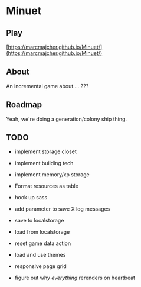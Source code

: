 # Minuet 

## Play

[https://marcmajcher.github.io/Minuet/](https://marcmajcher.github.io/Minuet/)

## About

An incremental game about.... ???

## Roadmap

Yeah, we're doing a generation/colony ship thing.

## TODO

* implement storage closet
* implement building tech
* implement memory/xp storage

* Format resources as table
* hook up sass
* add parameter to save X log messages
* save to localstorage
* load from localstorage
* reset game data action
* load and use themes
* responsive page grid
* figure out why *everything* rerenders on heartbeat


